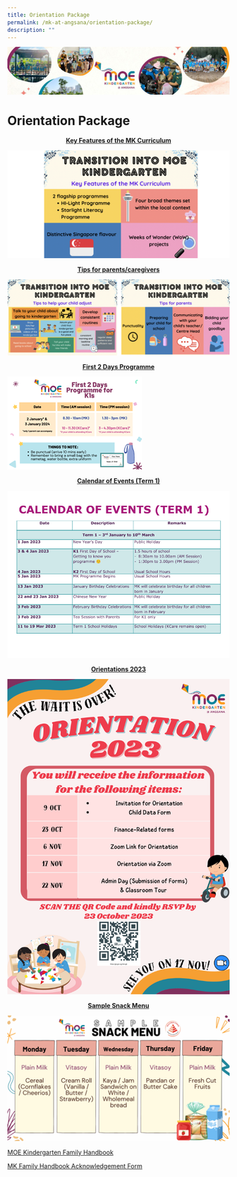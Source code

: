 ```yaml
---
title: Orientation Package
permalink: /mk-at-angsana/orientation-package/
description: ""
---
```

![](/images/MK-Angsana.jpg)


Orientation Package
===================

<center><b><u>Key Features of the MK Curriculum </u></b></center>

![](/images/OP.png)


<center><b><u>Tips for parents/caregivers </u></b></center>

![](/images/OP2.png)



<center><b><u> First 2 Days Programme </u></b></center>

![](/images/k1%20first%202%20days.png)

	
<center><b><u> Calendar of Events (Term 1) </u></b></center>
	
![](/images/MK@Angsana/Calendar%20of%20Events%20(Term%201).png)

<center><b><u> Orientations 2023 </u></b></center>
	
![](/images/MK@Angsana/orientation%202023%20poster.png)

<center><b><u> Sample Snack Menu</u></b></center>

![](/images/MK@Angsana/OP8.png)

	
[MOE Kindergarten Family Handbook](/files/2021%20MOE%20Kindergarten%20Family%20Handbook.pdf)

[MK Family Handbook Acknowledgement Form](/files/MK%20Family%20Handbook%20Acknowledgement%20Form.pdf)